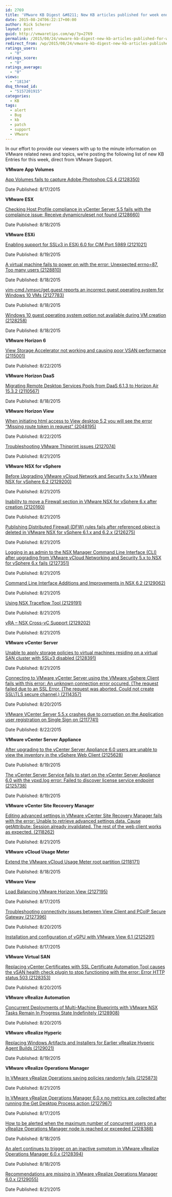 ```yaml
---
id: 2769
title: 'VMware KB Digest &#8211; New KB articles published for week ending 8/22/15'
date: 2015-08-24T06:22:17+00:00
author: Rick Scherer
layout: post
guid: http://vmwaretips.com/wp/?p=2769
permalink: /2015/08/24/vmware-kb-digest-new-kb-articles-published-for-week-ending-82215/
redirect_from: /wp/2015/08/24/vmware-kb-digest-new-kb-articles-published-for-week-ending-82215/
ratings_users:
  - "0"
ratings_score:
  - "0"
ratings_average:
  - "0"
views:
  - "18134"
dsq_thread_id:
  - "5157201915"
categories:
  - KB
tags:
  - alert
  - Bug
  - kb
  - patch
  - support
  - VMware
---
```

In our effort to provide our viewers with up to the minute information on VMware related news and topics, we&#8217;re posting the following list of new KB Entries for this week, direct from VMware Support.

<!--more-->

**VMware App Volumes**
  
[App Volumes fails to capture Adobe Photoshop CS 4 (2128350)](http://vmw.re/1EQL7Cd)
  
Date Published: 8/17/2015

**VMware ESX**
  
[Checking Host Profile compliance in vCenter Server 5.5 fails with the complaince issue: Receive dynamicruleset not found (2128660)](http://vmw.re/1EQL7Ce)
  
Date Published: 8/18/2015

**VMware ESXi**
  
[Enabling support for SSLv3 in ESXi 6.0 for CIM Port 5989 (2121021)](http://vmw.re/1EQL7Cf)
  
Date Published: 8/19/2015
  
[A virtual machine fails to power on with the error: Unexpected errno=87, Too many users (2128810)](http://vmw.re/1hW9j1o)
  
Date Published: 8/18/2015
  
[vim-cmd /vmsvc/get.guest reports an incorrect guest operating system for Windows 10 VMs (2127783)](http://vmw.re/1EQL6hF)
  
Date Published: 8/18/2015
  
[Windows 10 guest operating system option not available during VM creation (2128258)](http://vmw.re/1hW9lWR)
  
Date Published: 8/18/2015

**VMware Horizon 6**
  
[View Storage Accelerator not working and causing poor VSAN performance (2115001)](http://vmw.re/1EQL6hI)
  
Date Published: 8/22/2015

**VMware Horizon DaaS**
  
[Migrating Remote Desktop Services Pools from DaaS 6.1.3 to Horizon Air 15.3.2 (2110567)](http://vmw.re/1hW9jhD)
  
Date Published: 8/18/2015

**VMware Horizon View**
  
[When initiating html access to View desktop 5.2 you will see the error “Missing route token in request” (2048195)](http://vmw.re/1EQL7Cg)
  
Date Published: 8/22/2015
  
[Troubleshooting VMware Thinprint issues (2127074)](http://vmw.re/1hW9jhH)
  
Date Published: 8/21/2015

**VMware NSX for vSphere**
  
[Before Upgrading VMware vCloud Network and Security 5.x to VMware NSX for vSphere 6.2 (2129200)](http://vmw.re/1hW9jhI)
  
Date Published: 8/21/2015
  
[Inability to move a Firewall section in VMware NSX for vSphere 6.x after creation (2120160)](http://vmw.re/1hW9lWV)
  
Date Published: 8/21/2015
  
[Publishing Distributed Firewall (DFW) rules fails after referenced object is deleted in VMware NSX for vSphere 6.1.x and 6.2.x (2126275)](http://vmw.re/1EQL7Cj)
  
Date Published: 8/21/2015
  
[Logging in as admin to the NSX Manager Command Line Interface (CLI) after upgrading from VMware vCloud Networking and Security 5.x to NSX for vSphere 6.x fails (2127351)](http://vmw.re/1hW9lWY)
  
Date Published: 8/21/2015
  
[Command Line Interface Additions and Improvements in NSX 6.2 (2129062)](http://vmw.re/1hW9lWZ)
  
Date Published: 8/21/2015
  
[Using NSX Traceflow Tool (2129191)](http://vmw.re/1EQL6hL)
  
Date Published: 8/21/2015
  
[vRA – NSX Cross-vC Support (2129202)](http://vmw.re/1hW9lX0)
  
Date Published: 8/21/2015

**VMware vCenter Server**
  
[Unable to apply storage policies to virtual machines residing on a virtual SAN cluster with SSLv3 disabled (2128391)](http://vmw.re/1EQL7Ck)
  
Date Published: 8/21/2015
  
[Connecting to VMware vCenter Server using the VMware vSphere Client fails with this error: An unknown connection error occured. (The request failed due to an SSL Error. (The request was aborted. Could not create SSL\TLS secure channel.) (2114357)](http://vmw.re/1hW9jhQ)
  
Date Published: 8/20/2015
  
[VMware VCenter Server 5.5.x crashes due to corruption on the Application user registration on Single Sign on (2117741)](http://vmw.re/1EQL7Cl)
  
Date Published: 8/22/2015

**VMware vCenter Server Appliance**
  
[After upgrading to the vCenter Server Appliance 6.0 users are unable to view the inventory in the vSphere Web Client (2125628)](http://vmw.re/1hW9jhT)
  
Date Published: 8/19/2015
  
[The vCenter Server Service fails to start on the vCenter Server Appliance 6.0 with the vpxd.log error: Failed to discover license service endpoint (2125738)](http://vmw.re/1EQL7Cm)
  
Date Published: 8/19/2015

**VMware vCenter Site Recovery Manager**
  
[Editing advanced settings in VMware vCenter Site Recovery Manager fails with the error: Unable to retrieve advanced settings data. Cause getAttribute: Session already invalidated. The rest of the web client works as expected. (2118262)](http://vmw.re/1hW9jya)
  
Date Published: 8/21/2015

**VMware vCloud Usage Meter**
  
[Extend the VMware vCloud Usage Meter root partition (2118171)](http://vmw.re/1EQL6hM)
  
Date Published: 8/18/2015

**VMware View**
  
[Load Balancing VMware Horizon View (2127195)](http://vmw.re/1hW9jyd)
  
Date Published: 8/17/2015
  
[Troubleshooting connectivity issues between View Client and PCoIP Secure Gateway (2127396)](http://vmw.re/1EQL6hN)
  
Date Published: 8/20/2015
  
[Installation and configuration of vGPU with VMware View 6.1 (2125291)](http://vmw.re/1hW9jye)
  
Date Published: 8/17/2015

**VMware Virtual SAN**
  
[Replacing vCenter Certificates with SSL Certificate Automation Tool causes the vSAN health check plugin to stop functioning with the error: Error HTTP status 503 (2128353)](http://vmw.re/1EQL7Cq)
  
Date Published: 8/20/2015

**VMware vRealize Automation**
  
[Concurrent Deployments of Multi-Machine Blueprints with VMware NSX Tasks Remain In Progress State Indefinitely (2128908)](http://vmw.re/1hW9jyh)
  
Date Published: 8/20/2015

**VMware vRealize Hyperic**
  
[Replacing Windows Artifacts and Installers for Earlier vRealize Hyperic Agent Builds (2129021)](http://vmw.re/1EQL7Cr)
  
Date Published: 8/19/2015

**VMware vRealize Operations Manager**
  
[In VMware vRealize Operations saving policies randomly fails (2125873)](http://vmw.re/1hW9jyk)
  
Date Published: 8/21/2015
  
[In VMware vRealize Operations Manager 6.0.x no metrics are collected after running the Get Desktop Process action (2127967)](http://vmw.re/1EQL6hO)
  
Date Published: 8/17/2015
  
[How to be alerted when the maximum number of concurrent users on a vRealize Operations Manager node is reached or exceeded (2128388)](http://vmw.re/1hW9jyl)
  
Date Published: 8/18/2015
  
[An alert continues to trigger on an inactive symptom in VMware vRealize Operations Manager 6.0.x (2128394)](http://vmw.re/1EQL7Cs)
  
Date Published: 8/18/2015
  
[Recommendations are missing in VMware vRealize Operations Manager 6.0.x (2129055)](http://vmw.re/1hW9mdz)
  
Date Published: 8/21/2015

&nbsp;